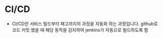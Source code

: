 # CI/CD
- CI/CD란 서비스 빌드부터 패고까지의 과정을 자동화 하는 과정입니다.
github로 코드 커밋 했을 때 해당 동작을 감지하여 jenkins가 자동으로 빌드하도록 함

